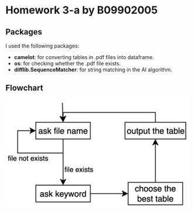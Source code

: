 # Homework 3-a by B09902005

## Packages

I used the following packages:
- **camelot**: for converting tables in .pdf files into dataframe. 
- **os**: for checking whether the .pdf file exists.
- **difflib.SequenceMatcher**: for string matching in the AI algorithm.

## Flowchart

![image](https://github.com/Abclab123/HW3a/blob/49/images/flowchart.png)
